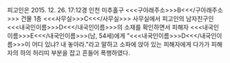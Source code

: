 피고인은 2015. 12. 26. 17:12경 인천 미추홀구 <<<구아래주소>>>B<<</구아래주소>>> 건물 1층 <<<사무실>>>C<<</사무실>>> 사무실에서 피고인의 남자친구인 <<<내국인이름>>>D<<</내국인이름>>>의 소재를 확인하면서 피해자 <<<내국인이름>>>E<<</내국인이름>>>(남, 54세)에게 "<<<내국인이름>>>D<<</내국인이름>>>이 어디 있냐? 내 놓아라."라고 말하고 소파에 앉아 있는 피해자에게 다가가 피해자의 하의 허리띠 부분을 잡고 흔들어 폭행하였다.